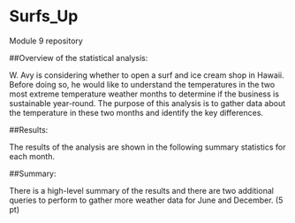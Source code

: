 # Surfs_Up
Module 9 repository

##Overview of the statistical analysis:

W. Avy is considering whether to open a surf and ice cream shop in Hawaii. Before doing so, he would like to understand the temperatures in the two most extreme temperature weather months to determine if the business is sustainable year-round. The purpose of this analysis is to gather data about the temperature in these two months and identify the key differences. 


##Results:

The results of the analysis are shown in the following summary statistics for each month. 

##Summary:

There is a high-level summary of the results and there are two additional queries to perform to gather more weather data for June and December. (5 pt)


